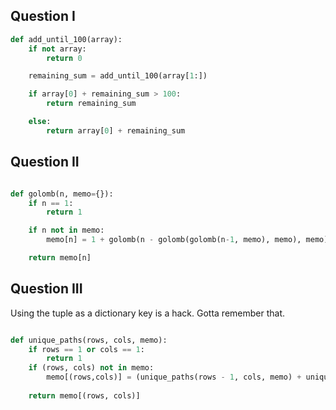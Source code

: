 ## Question I 

```python
def add_until_100(array):
    if not array: 
        return 0 

    remaining_sum = add_until_100(array[1:])

    if array[0] + remaining_sum > 100:
        return remaining_sum 

    else: 
        return array[0] + remaining_sum 
``` 

## Question II 

```python 

def golomb(n, memo={}):
    if n == 1: 
        return 1

    if n not in memo: 
        memo[n] = 1 + golomb(n - golomb(golomb(n-1, memo), memo), memo)

    return memo[n]
``` 

## Question III

Using the tuple as a dictionary key is a hack. Gotta remember that. 

```python 

def unique_paths(rows, cols, memo):
    if rows == 1 or cols == 1: 
        return 1 
    if (rows, cols) not in memo: 
        memo[(rows,cols)] = (unique_paths(rows - 1, cols, memo) + unique_paths(rows, cols - 1, memo))
    
    return memo[(rows, cols)] 
``` 
